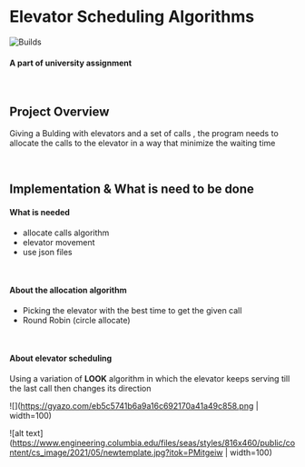 # **Elevator Scheduling Algorithms**
![Builds](https://github.com/project-chip/connectedhomeip/workflows/Builds/badge.svg)
#### A part of university assignment 


</br>



## Project Overview
Giving a Bulding with elevators and a set of calls , the program needs to allocate the calls to the elevator in a way that minimize the waiting time


</br>

## Implementation & What is need to be done

#### What is needed 
- allocate calls algorithm 
- elevator movement 
- use json files 

</br>

#### About the allocation algorithm
- Picking the elevator with the best time to get the given call 
- Round Robin (circle allocate)

</br>

#### About elevator scheduling
Using a variation of **LOOK** algorithm in which the elevator keeps serving till the last call then changes its direction 

![](https://gyazo.com/eb5c5741b6a9a16c692170a41a49c858.png | width=100)


![alt text](https://www.engineering.columbia.edu/files/seas/styles/816x460/public/content/cs_image/2021/05/newtemplate.jpg?itok=PMitgeiw | width=100)
